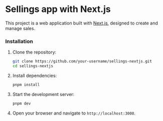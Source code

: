 # Sellings app with Next.js

This project is a web application built with [Next.js](https://nextjs.org/), designed to create and manage sales.

### Installation

1. Clone the repository:

    ```bash
    git clone https://github.com/your-username/sellings-nextjs.git
    cd sellings-nextjs
    ```

2. Install dependencies:

    ```bash
    pnpm install
    ```

3. Start the development server:

    ```bash
    pnpm dev
    ```

4. Open your browser and navigate to `http://localhost:3000`.
